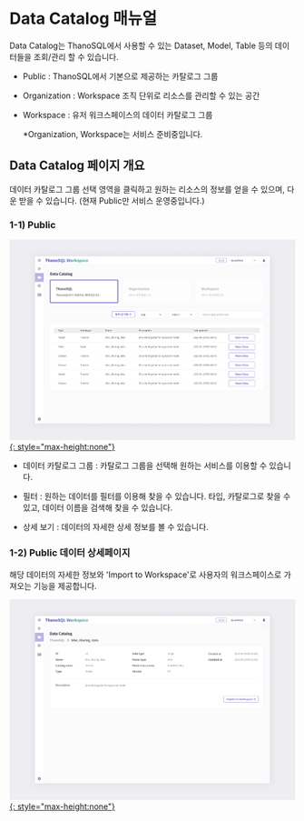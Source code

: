 # **Data Catalog 매뉴얼**

Data Catalog는 ThanoSQL에서 사용할 수 있는 Dataset, Model, Table 등의 데이터들을 조회/관리 할 수 있습니다.

- Public : ThanoSQL에서 기본으로 제공하는 카탈로그 그룹

- Organization : Workspace 조직 단위로 리소스를 관리할 수 있는 공간

- Workspace : 유저 워크스페이스의 데이터 카탈로그 그룹

  *Organization, Workspace는 서비스 준비중입니다. 

## **Data Catalog 페이지 개요**

데이터 카탈로그 그룹 선택 영역을 클릭하고 원하는 리소스의 정보를 얻을 수 있으며, 다운 받을 수 있습니다.  (현재 Public만 서비스 운영중입니다.)

### **1-1) Public**

[![IMAGE](../../../img/getting_started/paas/workspace/dc_img_1.png){: style="max-height:none"}](../../../img/getting_started/paas/workspace/dc_img_1.png)

- 데이터 카탈로그 그룹 : 카탈로그 그룹을 선택해 원하는 서비스를 이용할 수 있습니다. 

- 필터 : 원하는 데이터를 필터를 이용해 찾을 수 있습니다. 타입, 카탈로그로 찾을 수 있고, 데이터 이름을 검색해 찾을 수 있습니다.  

- 상세 보기 : 데이터의 자세한 상세 정보를 볼 수 있습니다. 

### **1-2) Public 데이터 상세페이지**

해당 데이터의 자세한 정보와 'Import to Workspace'로 사용자의 워크스페이스로 가져오는 기능을 제공합니다.

[![IMAGE](../../../img/getting_started/paas/workspace/dc_img_2.png){: style="max-height:none"}](../../../img/getting_started/paas/workspace/qm_img_2.png)

